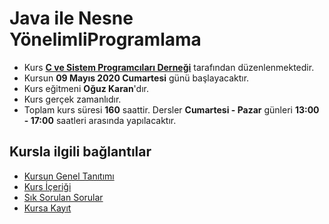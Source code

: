 # Java ile Nesne YönelimliProgramlama

+ Kurs [__C ve Sistem Programcıları Derneği__](http://www.csystem.org/) tarafından düzenlenmektedir.
+ Kursun __09 Mayıs 2020 Cumartesi__ günü başlayacaktır.
+ Kurs eğitmeni __Oğuz Karan__'dır.
+ Kurs gerçek zamanlıdır.
+ Toplam kurs süresi __160__ saattir. Dersler __Cumartesi - Pazar__ günleri __13:00 - 17:00__ saatleri arasında yapılacaktır.

## Kursla ilgili bağlantılar
+ [Kursun Genel Tanıtımı](https://github.com/CSD-1993/Online_Java_ile_Nesne_Yonelimli_Programlama_Kursu/blob/master/kurs_tanitimi.md)
+ [Kurs İçeriği](https://github.com/CSD-1993/Online_Java_ile_Nesne_Yonelimli_Programlama_Kursu/blob/master/kurs_icerigi.md)
+ [Sık Sorulan Sorular](https://github.com/CSD-1993/Online_Java_ile_Nesne_Yonelimli_Programlama_Kursu/blob/master/sss.md)
+ [Kursa Kayıt](https://zoom.us/meeting/register/tJIrdOCtqT8oGNx7WyEmRBCpoDFasTWWcSRQ)
